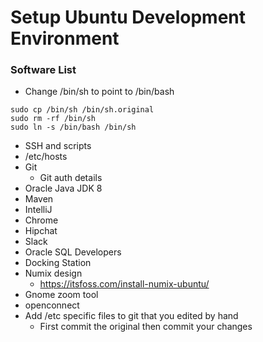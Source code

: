 # Setup Ubuntu Development Environment

### Software List
* Change /bin/sh to point to /bin/bash
```
sudo cp /bin/sh /bin/sh.original
sudo rm -rf /bin/sh
sudo ln -s /bin/bash /bin/sh

```
* SSH and scripts
* /etc/hosts
* Git
  * Git auth details
* Oracle Java JDK 8
* Maven
* IntelliJ
* Chrome
* Hipchat
* Slack
* Oracle SQL Developers
* Docking Station
* Numix design
  * https://itsfoss.com/install-numix-ubuntu/
* Gnome zoom tool
* openconnect
* Add /etc specific files to git that you edited by hand
  * First commit the original then commit your changes
